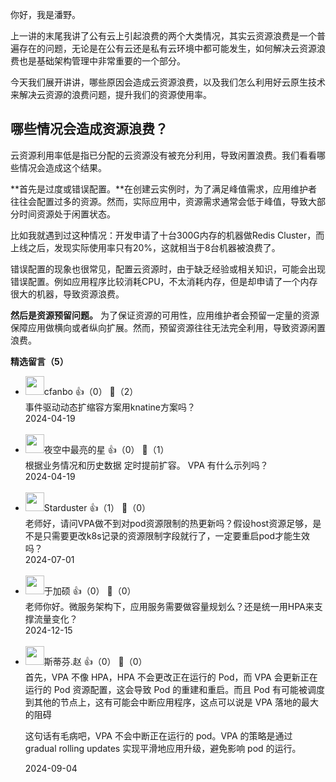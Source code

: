 你好，我是潘野。

上一讲的末尾我讲了公有云上引起浪费的两个大类情况，其实云资源浪费是一个普遍存在的问题，无论是在公有云还是私有云环境中都可能发生，如何解决云资源浪费也是基础架构管理中非常重要的一个部分。

今天我们展开讲讲，哪些原因会造成云资源浪费，以及我们怎么利用好云原生技术来解决云资源的浪费问题，提升我们的资源使用率。

## 哪些情况会造成资源浪费？

云资源利用率低是指已分配的云资源没有被充分利用，导致闲置浪费。我们看看哪些情况会造成这个结果。

**首先是过度或错误配置。**在创建云实例时，为了满足峰值需求，应用维护者往往会配置过多的资源。然而，实际应用中，资源需求通常会低于峰值，导致大部分时间资源处于闲置状态。

比如我就遇到过这种情况：开发申请了十台300G内存的机器做Redis Cluster，而上线之后，发现实际使用率只有20%，这就相当于8台机器被浪费了。

错误配置的现象也很常见，配置云资源时，由于缺乏经验或相关知识，可能会出现错误配置。例如应用程序比较消耗CPU，不太消耗内存，但是却申请了一个内存很大的机器，导致资源浪费。

**然后是资源预留问题。** 为了保证资源的可用性，应用维护者会预留一定量的资源保障应用做横向或者纵向扩展。然而，预留资源往往无法完全利用，导致资源闲置浪费。
<div><strong>精选留言（5）</strong></div><ul>
<li><img src="https://static001.geekbang.org/account/avatar/00/0f/ed/1a/269eb3d6.jpg" width="30px"><span>cfanbo</span> 👍（0） 💬（2）<div>事件驱动动态扩缩容方案用knatine方案吗？</div>2024-04-19</li><br/><li><img src="https://static001.geekbang.org/account/avatar/00/13/57/6e/b6795c44.jpg" width="30px"><span>夜空中最亮的星</span> 👍（0） 💬（1）<div>根据业务情况和历史数据 定时提前扩容。
VPA 有什么示列吗？</div>2024-04-19</li><br/><li><img src="https://static001.geekbang.org/account/avatar/00/1a/81/53/857c999f.jpg" width="30px"><span>Starduster</span> 👍（1） 💬（0）<div>老师好，请问VPA做不到对pod资源限制的热更新吗？假设host资源足够，是不是只需要更改k8s记录的资源限制字段就行了，一定要重启pod才能生效吗？</div>2024-07-01</li><br/><li><img src="https://static001.geekbang.org/account/avatar/00/16/0f/d5/73ebd489.jpg" width="30px"><span>于加硕</span> 👍（0） 💬（0）<div>老师你好。微服务架构下，应用服务需要做容量规划么？还是统一用HPA来支撑流量变化？
</div>2024-12-15</li><br/><li><img src="https://static001.geekbang.org/account/avatar/00/12/50/33/9dcd30c4.jpg" width="30px"><span>斯蒂芬.赵</span> 👍（0） 💬（0）<div>首先，VPA 不像 HPA，HPA 不会更改正在运行的 Pod，而 VPA 会更新正在运行的 Pod 资源配置，这会导致 Pod 的重建和重启。而且 Pod 有可能被调度到其他的节点上，这有可能会中断应用程序，这点可以说是 VPA 落地的最大的阻碍




这句话有毛病吧，VPA 不会中断正在运行的 pod。VPA 的策略是通过 gradual rolling updates 实现平滑地应用升级，避免影响 pod 的运行。</div>2024-09-04</li><br/>
</ul>